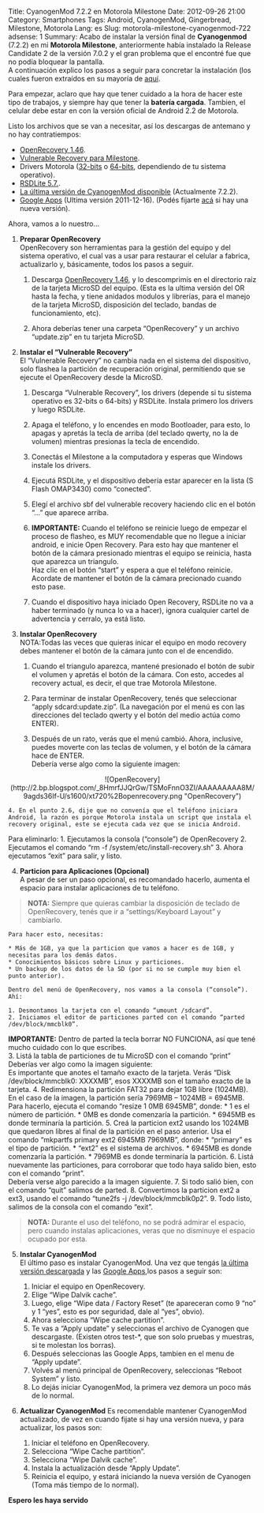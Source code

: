 Title: CyanogenMod 7.2.2 en Motorola Milestone
Date: 2012-09-26 21:00
Category: Smartphones
Tags: Android, CyanogenMod, Gingerbread, Milestone, Motorola
Lang: es
Slug: motorola-milestone-cyanogenmod-722
adsense: 1 
Summary: Acabo de instalar la versión final de **Cyanogenmod** (7.2.2) en mi **Motorola Milestone**, anteriormente había instalado la Release Candidate 2 de la versión 7.0.2 y el gran problema que el encontré fue que no podía bloquear la pantalla.</br>A continuación explico los pasos a seguir para concretar la instalación (los cuales fueron extraídos en su mayoría de [aquí](http://www.mrmuh.com/2012/01/update-a-motorola-milestone-from-motorola-firmware-to-cyanogenmod-7 "").  

Para empezar, aclaro que hay que tener cuidado a la hora de hacer este tipo de trabajos, y siempre hay que tener la **batería cargada**. Tambien, el celular debe estar en con la versión oficial  de Android 2.2 de Motorola.  

Listo los archivos que se van a necesitar, así los descargas de antemano y no hay contratiempos:  

* [OpenRecovery 1.46](http://adf.ly/deE4L "OpenRecovery 1.46").
* [Vulnerable Recovery para Milestone](http://adf.ly/deE5G "Vulnerable Recovery for Milestone").
* Drivers Motorola ([32-bits](http://adf.ly/deE6O) o [64-bits](http://adf.ly/deE7R), dependiendo de tu sistema operativo).
* [RSDLite 5.7.](http://adf.ly/deE8f "RDSLite 5.7").
* [La última versión de CyanogenMod disponible](http://adf.ly/deEAA "") (Actualmente 7.2.2).
* [Google Apps](http://adf.ly/deEBE) (Ultima versión 2011-12-16). (Podés fijarte [acá](http://android.doshska.net/cm7) si hay una nueva versión).

Ahora, vamos a lo nuestro...

1. **Preparar OpenRecovery**  
  OpenRecovery son herramientas para la gestión del equipo y del sistema operativo, el cual vas a usar para restaurar el celular a fabrica, actualizarlo y, básicamente, todos los pasos a seguir.
    1. Descarga [OpenRecovery 1.46](http://adf.ly/deE4L ""), y lo descomprimís en el directorio raíz  de la tarjeta MicroSD del equipo. (Esta es la ultima versión del OR hasta la fecha, y tiene anidados modulos y librerías, para el manejo de la tarjeta MicroSD, disposición del teclado, bandas de funcionamiento, etc).

    2. Ahora deberías tener una carpeta “OpenRecovery” y un archivo “update.zip” en tu tarjeta MicroSD.


2. **Instalar el “Vulnerable Recovery”**  
  El “Vulnerable Recovery” no cambia nada en el sistema del dispositivo, solo flashea la partición de recuperación original, permitiendo que se ejecute el OpenRecovery desde la MicroSD.
    1. Descarga “Vulnerable Recovery”, los drivers (depende si tu sistema operativo es 32-bits o 64-bits) y RSDLite. Instala primero los drivers y luego RSDLite.

    2. Apaga el teléfono, y lo encendes en modo Bootloader, para esto, lo apagas y apretás la tecla de arriba (del teclado qwerty, no la de volumen) mientras presionas la tecla de encendido.

    3. Conectás el Milestone a la computadora y esperas que Windows instale los drivers.

    4. Ejecutá RSDLite, y el dispositivo debería estar aparecer en la lista (S Flash OMAP3430) como “conected”.

    5. Elegí el archivo sbf del vulnerable recovery haciendo clic en el botón “…” que aparece arriba.

    6. **IMPORTANTE:** Cuando el teléfono se reinicie luego de empezar el proceso de flasheo, es MUY recomendable que no llegue a iniciar android, e inicie Open Recovery. Para esto hay que mantener el botón de la cámara presionado mientras el equipo se reinicia, hasta que aparezca un triangulo.  
Haz clic en el botón “start” y espera a que el teléfono reinicie. Acordate de mantener el botón de la cámara precionado cuando esto pase.

    7. Cuando el dispositivo haya iniciado Open Recovery, RSDLite no va a haber terminado (y nunca lo va a hacer), ignora cualquier cartel de advertencia y cerralo, ya está listo.


3. **Instalar OpenRecovery**  
  NOTA:Todas las veces que quieras inicar el equipo en modo recovery debes mantener el botón de la cámara junto con el de encendido.
    1. Cuando el triangulo aparezca, mantené presionado el botón de subir el volumen y apretás el botón de la cámara. Con esto, accedes al recovery actual, es decir, el que trae Motorola Milestone.

    2. Para terminar de instalar OpenRecovery, tenés que seleccionar “apply sdcard:update.zip”. (La navegación por el menú es con las direcciones del teclado qwerty y el botón del medio actúa como ENTER).

    3. Después de un rato, verás que el menú cambió. Ahora, inclusive, puedes moverte con las teclas de volumen, y el botón de la cámara hace de ENTER.  
Debería verse algo como la siguiente imagen:  
<center>![OpenRecovery](http://2.bp.blogspot.com/_8HmrfJJQrGw/TSMoFnnO3ZI/AAAAAAAAA8M/9agds36If-U/s1600/xt720%2Bopenrecovery.png "OpenRecovery")</center>  

    4. En el punto 2.6, dije que no convenía que el teléfono iniciara Android, la razón es porque Motorola instala un script que instala el recovery original, este se ejecuta cada vez que se inicia Android.  
Para eliminarlo:
        1. Ejecutamos la consola (“console”) de OpenRecovery
        2. Ejecutamos el comando “rm -f /system/etc/install-recovery.sh”
        3. Ahora ejecutamos “exit” para salir, y listo.

4. **Particion para Aplicaciones (Opcional)**  
  A pesar de ser un paso opcional, es recomandado hacerlo, aumenta el espacio para instalar aplicaciones de tu teléfono.  
  >**NOTA:** Siempre que quieras cambiar la disposición de teclado de OpenRecovery, tenés que ir a “settings/Keyboard Layout” y cambiarlo.

    Para hacer esto, necesitas: 
 
    * Más de 1GB, ya que la particion que vamos a hacer es de 1GB, y necesitas para los demás datos.
    * Conocimientos básicos sobre Linux y particiones.
    * Un backup de los datos de la SD (por si no se cumple muy bien el punto anterior).

    Dentro del menú de OpenRecovery, nos vamos a la consola (“console”). Ahí:

    1. Desmontamos la tarjeta con el comando “umount /sdcard”.
    2. Iniciamos el editor de particiones parted con el comando “parted /dev/block/mmcblk0”.  
**IMPORTANTE:** Dentro de parted la tecla borrar NO FUNCIONA, así que tené mucho cuidado con lo que escribes.  
    3. Listá la tabla de particiones de tu MicroSD con el comando “print”  
Deberías ver algo como la imagen siguiente:  
Es importante que anotes el tamaño exacto de la tarjeta. Verás “Disk /dev/block/mmcblk0: XXXXMB”, esos XXXXMB son el tamaño exacto de la tarjeta.
    4. Redimensiona la partición FAT32 para dejar 1GB libre (1024MB). En el caso de la imagen, la partición sería 7969MB – 1024MB = 6945MB.  
Para hacerlo, ejecuta el comando “resize 1 0MB 6945MB”, donde:
        * 1 es el número de partición.
        * 0MB es donde comenzaría la partición.
        * 6945MB es donde terminaría la partición.
    5. Creá la particion ext2 usando los 1024MB que quedaron libres al final de la partición en el paso anterior.
Usa el comando “mkpartfs primary ext2 6945MB 7969MB”, donde:
        * “primary” es el tipo de partición.
        * “ext2” es el sistema de archivos.
        * 6945MB es donde comenzaría la partición.
        * 7969MB es donde terminaría la partición.
    6. Listá nuevamente las particiones, para corroborar que todo haya salido bien, esto con el comando “print”.  
       Debería verse algo parecido a la imagen siguiente.
    7. Si todo salió bien, con el comando “quit” salimos de parted.
    8. Convertimos la particion ext2 a ext3, usando el comando “tune2fs -j /dev/block/mmcblk0p2”.
    9. Todo listo, salimos de la consola con el comando “exit”.
  >**NOTA:** Durante el uso del teléfono, no se podrá admirar el espacio, pero cuando instalas aplicaciones, veras que no disminuye el espacio ocupado por esta.

5. **Instalar CyanogenMod**  
  El último paso es instalar CyanogenMod. Una vez que tengás [la última versión descargada](http://adf.ly/deEAA) y las [Google Apps](http://adf.ly/deEBE),los pasos a seguir son:  
    1. Iniciar el equipo en OpenRecovery.
    2. Elige “Wipe Dalvik cache”.
    3. Luego, elige “Wipe data / Factory Reset” (te apareceran como 9 “no” y 1 “yes”, esto es por seguridad, dale al “yes”, obvio).
    4. Ahora selecciona “Wipe cache partition”.
    5. Te vas a “Apply update” y seleccionas el archivo de Cyanogen que descargaste. (Existen otros test-*, que son solo pruebas y muestras, si te molestan los borras).
    6. Después seleccionas las Google Apps, tambien en el menu de “Apply update”.
    7. Volvés al menú principal de OpenRecovery, seleccionas “Reboot System” y listo.
    8. Lo dejás iniciar CyanogenMod, la primera vez demora un poco más de lo normal.

6. **Actualizar CyanogenMod**
  Es recomendable mantener CyanogenMod actualizado, de vez en cuando fijate si hay una versión nueva, y para actualizar, los pasos son:
    1. Iniciar el teléfono en OpenRecovery.
    2. Selecciona “Wipe Cache partition”.
    3. Selecciona “Wipe Dalvik cache”.
    4. Instala la actualización desde “Apply Update”.
    5. Reinicia el equipo, y estará iniciando la nueva versión de Cyanogen (Toma más tiempo de lo normal).



**Espero les haya servido**
